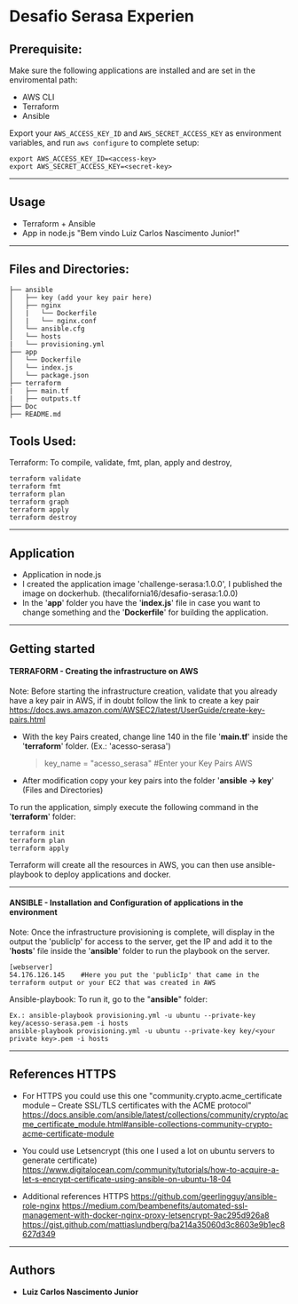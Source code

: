 # Desafio Serasa Experien

## Prerequisite:

Make sure the following applications are installed and are set in the enviromental path:

- AWS CLI
- Terraform
- Ansible 

Export your `AWS_ACCESS_KEY_ID` and `AWS_SECRET_ACCESS_KEY` as environment variables, and run `aws configure` to complete setup:

```shell
export AWS_ACCESS_KEY_ID=<access-key>
export AWS_SECRET_ACCESS_KEY=<secret-key>
```

--------------
## Usage

- Terraform + Ansible
- App in node.js "Bem vindo Luiz Carlos Nascimento Junior!"

--------------

## Files and Directories:

```
├── ansible
│   ├── key (add your key pair here)
│   ├── nginx
│   |   └── Dockerfile
│   |   └── nginx.conf
│   └── ansible.cfg
│   └── hosts
|   └── provisioning.yml
├── app
│   └── Dockerfile
│   └── index.js
│   └── package.json
├── terraform
|   ├── main.tf
|   ├── outputs.tf
├── Doc
├── README.md
```

## Tools Used:

Terraform: To compile, validate, fmt, plan, apply and destroy,
```shell
terraform validate
terraform fmt
terraform plan
terraform graph
terraform apply
terraform destroy
```

--------------
## Application

- Application in node.js
- I created the application image 'challenge-serasa:1.0.0', I published the image on dockerhub. (thecalifornia16/desafio-serasa:1.0.0)
- In the '**app**' folder you have the '**index.js**' file in case you want to change something and the '**Dockerfile**' for building the application.


--------------
## Getting started

#### **TERRAFORM - Creating the infrastructure on AWS**

Note: Before starting the infrastructure creation, validate that you already have a key pair in AWS, if in doubt follow the link to create a key pair
https://docs.aws.amazon.com/AWSEC2/latest/UserGuide/create-key-pairs.html

- With the key Pairs created, change line 140 in the file '**main.tf**' inside the '**terraform**' folder. (Ex.: 'acesso-serasa') 
    > key_name                    = "acesso_serasa" #Enter your Key Pairs AWS
- After modification copy your key pairs into the folder '**ansible -> key**' (Files and Directories)

To run the application, simply execute the following command in the '**terraform**' folder:

```shell
terraform init
terraform plan
terraform apply 

```

Terraform will create all the resources in AWS, you can then use ansible-playbook to deploy applications and docker.


--------------
#### **ANSIBLE - Installation and Configuration of applications in the environment**

Note: Once the infrastructure provisioning is complete, will display in the output the 'publicIp' for access to the server, get the IP and add it to the '**hosts**' file inside the '**ansible**' folder to run the playbook on the server.
```
[webserver]
54.176.126.145    #Here you put the 'publicIp' that came in the terraform output or your EC2 that was created in AWS
```

Ansible-playbook: To run it, go to the "**ansible**" folder:

```shell
Ex.: ansible-playbook provisioning.yml -u ubuntu --private-key key/acesso-serasa.pem -i hosts
ansible-playbook provisioning.yml -u ubuntu --private-key key/<your private key>.pem -i hosts
```

--------------
## References HTTPS

- For HTTPS you could use this one "community.crypto.acme_certificate module – Create SSL/TLS certificates with the ACME protocol"
https://docs.ansible.com/ansible/latest/collections/community/crypto/acme_certificate_module.html#ansible-collections-community-crypto-acme-certificate-module

- You could use Letsencrypt (this one I used a lot on ubuntu servers to generate certificate)
https://www.digitalocean.com/community/tutorials/how-to-acquire-a-let-s-encrypt-certificate-using-ansible-on-ubuntu-18-04

- Additional references HTTPS
https://github.com/geerlingguy/ansible-role-nginx
https://medium.com/beambenefits/automated-ssl-management-with-docker-nginx-proxy-letsencrypt-9ac295d926a8
https://gist.github.com/mattiaslundberg/ba214a35060d3c8603e9b1ec8627d349


--------------
## Authors

* **Luiz Carlos Nascimento Junior**